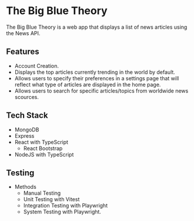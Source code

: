 # The Big Blue Theory

The Big Blue Theory is a web app that displays a list of news articles using the News API.

## Features

- Account Creation.
- Displays the top articles currently trending in the world by default.
- Allows users to specify their preferences in a settings page that will reflect what type of articles are displayed in the home page.
- Allows users to search for specific articles/topics from worldwide news scources.

## Tech Stack

- MongoDB
- Express
- React with TypeScript
  - React Bootstrap
- NodeJS with TypeScript

## Testing

- Methods
  - Manual Testing
  - Unit Testing with Vitest
  - Integration Testing with Playwright
  - System Testing with Playwright.
